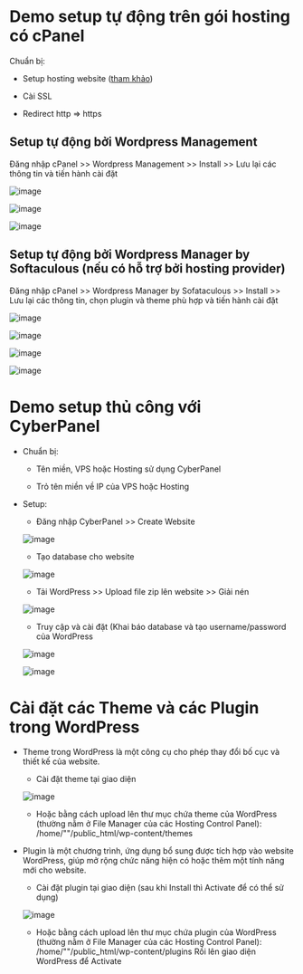 # Demo setup tự động trên gói hosting có cPanel

Chuẩn bị: 
- Setup hosting website ([tham khảo](https://github.com/TRI4548/Vietnix/blob/main/KienThuc/SetupHosting_VPS.md#setup-hosting-website))

- Cài SSL

- Redirect http => https

## Setup tự động bởi Wordpress Management

Đăng nhập cPanel >> Wordpress Management >> Install >> Lưu lại các thông tin và tiến hành cài đặt

![image](https://github.com/user-attachments/assets/3fd41f72-c6ee-4b91-a30c-934890422ec5)

![image](https://github.com/user-attachments/assets/1993675f-f136-4600-a0fd-68044d2c343f)

![image](https://github.com/user-attachments/assets/7ea04a4b-c13e-4497-b9ed-7184bcd4bf93)

## Setup tự động bởi Wordpress Manager by Softaculous (nếu có hỗ trợ bởi hosting provider)

Đăng nhập cPanel >> Wordpress Manager by Sofataculous >> Install >> Lưu lại các thông tin, chọn plugin và theme phù hợp và tiến hành cài đặt

![image](https://github.com/user-attachments/assets/0150c4c6-e28d-422e-b6e4-f0a701bb8700)

![image](https://github.com/user-attachments/assets/2c7eb9c5-6ff1-4c71-b1a7-8abba84d2609)

![image](https://github.com/user-attachments/assets/cd16f280-08c9-407b-9251-f12d49c45c5d)

![image](https://github.com/user-attachments/assets/9896fda6-a83e-4f62-95bb-6ee467aafe66)

# Demo setup thủ công với CyberPanel

- Chuẩn bị:

  - Tên miền, VPS hoặc Hosting sử dụng CyberPanel

  - Trỏ tên miền về IP của VPS hoặc Hosting

- Setup:

  - Đăng nhập CyberPanel >> Create Website

  ![image](https://github.com/user-attachments/assets/fe652795-814c-46d5-b9b8-4df177cd3979)

  - Tạo database cho website
 
  ![image](https://github.com/user-attachments/assets/28ede9aa-496e-4f37-9366-b785829ed660)


  - Tải WordPress >> Upload file zip lên website >> Giải nén
 
  ![image](https://github.com/user-attachments/assets/bea1cfc2-28ad-4127-abe2-bd246e364985)

  - Truy cập và cài đặt (Khai báo database và tạo username/password của WordPress
 
  ![image](https://github.com/user-attachments/assets/d6e02baa-bbe3-46c9-a576-9c5e6a1207c4)

  ![image](https://github.com/user-attachments/assets/70d27f93-b1af-4d9d-bfb7-90dc8ffd42ea)

# Cài đặt các Theme và các Plugin trong WordPress

- Theme trong WordPress là một công cụ cho phép thay đổi bố cục và thiết kế của website.

  - Cài đặt theme tại giao diện
  
  ![image](https://github.com/user-attachments/assets/a7c518ab-d87f-46fa-bad0-d14556fc4021)

  - Hoặc bằng cách upload lên thư mục chứa theme của WordPress (thường nằm ở File Manager của các Hosting Control Panel): /home/"<user>"/public_html/wp-content/themes
 
- Plugin là một chương trình, ứng dụng bổ sung được tích hợp vào website WordPress, giúp mở rộng chức năng hiện có hoặc thêm một tính năng mới cho website.

  - Cài đặt plugin tại giao diện (sau khi Install thì Activate để có thể sử dụng)
 
  ![image](https://github.com/user-attachments/assets/cc25f9d7-f9bf-4c5d-bd6a-295b42075015)

  - Hoặc bằng cách upload lên thư mục chứa plugin của WordPress (thường nằm ở File Manager của các Hosting Control Panel): /home/"<user>"/public_html/wp-content/plugins
    Rồi lên giao diện WordPress để Activate

